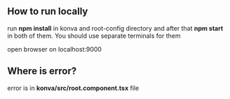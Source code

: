 ## How to run locally

run **npm install** in konva and root-config directory and after that **npm start** in both of them. You should use separate terminals for them

open browser on localhost:9000


## Where is error?

error is in **konva/src/root.component.tsx** file
